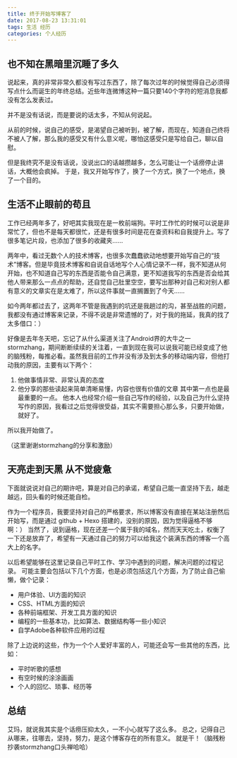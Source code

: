 ```yaml
---
title: 终于开始写博客了
date: 2017-08-23 13:31:01
tags: 生活 经历
categories: 个人经历
---
```


## 也不知在黑暗里沉睡了多久

说起来，真的非常非常久都没有写过东西了，除了每次过年的时候觉得自己必须得写点什么而诞生的年终总结。近些年连微博这种一篇只要140个字符的短消息我都没有怎么发表过。

并不是没有话说，而是要说的话太多，不知从何说起。

从前的时候，说自己的感受，是渴望自己被听到，被了解，而现在，知道自己终将不被人了解，那么我的感受又有什么意义呢，哪怕这感受只是写给自己，聊以自慰。

但是我终究不是没有话说，没说出口的话越攒越多，怎么可能让一个话痨停止讲话，大概他会疯掉。
于是，我又开始写作了，换了一个方式，换了一个地点，换了一个目的。

## 生活不止眼前的苟且

工作已经两年多了，好吧其实我现在是一枚前端狗。平时工作忙的时候可以说是非常忙了，但也不是每天都很忙，还是有很多时间是花在查资料和自我提升上。写了很多笔记片段，也添加了很多的收藏夹……

两年中，看过无数个人的技术博客，也很多次蠢蠢欲动地想要开始写自己的“技术”博客。但是毕竟技术博客和自说自话地写个人心情记录不一样，我不知道从何开始，也不知道自己写的东西是否能令自己满意，更不知道我写的东西是否会给其他人带来那么一点点的帮助，还自觉自己肚里空空，要写出那种对自己和对别人都有意义的文章实在是太难了，所以这件事就一直搁置到了今天……

如今两年都过去了，这两年不管是我遇到的坑还是我趟过的沟，甚至战胜的问题，我都没有通过博客来记录，不得不说是非常遗憾的了，对于我的拖延，我真的找了太多借口：）

好像是去年冬天吧，忘记了从什么渠道关注了Android界的大牛之一stormzhang，期间断断续续的关注着，一直到现在我可以说我可能已经变成了他的脑残粉，每推必看。虽然我目前的工作并没有涉及到太多的移动端内容，但他打动我的原因，主要有以下两个：
1. 他做事情非常、非常认真的态度
2. 他分享的那些读起来简单清晰易懂，内容也很有价值的文章
其中第一点也是最最重要的一点。
他本人也经常介绍一些自己写作的经验，以及自己为什么坚持写作的原因，我看过之后觉得很受益，其实不需要担心那么多，只要开始做，就好了。

所以我开始做了。

（这里谢谢stormzhang的分享和激励）

## 天亮走到天黑 从不觉疲惫

下面就说说对自己的期许吧，算是对自己的承诺，希望自己能一直坚持下去，越走越远，回头看的时候还能自检。

作为一个程序员，我要坚持对自己的严格要求，所以博客没有直接在某站注册然后开始写，而是通过 github + Hexo 搭建的，没别的原因，因为觉得逼格不够啊：）
当然了，说到逼格，现在还差一个属于我的域名，然而天天吃土，权衡了一下还是放弃了，希望有一天通过自己的努力可以给我这个装满东西的博客一个高大上的名字。

以后希望能够在这里记录自己平时工作、学习中遇到的问题，解决问题的过程记录。
可能主要会包括以下几个方面，也是必须包括这几个方面，为了防止自己偷懒，做个记录：
- 用户体验、UI方面的知识
- CSS、HTML方面的知识
- 各种前端框架、开发工具方面的知识
- 编程的一些基本功，比如算法、数据结构等一些小知识
- 自学Adobe各种软件应用的过程

除了上边说的这些，作为一个个人爱好丰富的人，可能还会写一些其他的东西，比如：
- 平时听歌的感想
- 有空时候的涂涂画画
- 个人的回忆、琐事、经历等

## 总结
艾玛，就说我其实是个话痨压抑太久，一不小心就写了这么多。
总之，记得自己从哪来，往哪去，坚持，努力，是这个博客存在的所有意义。
就是干！（脑残粉抄袭stormzhang口头禅哈哈）


